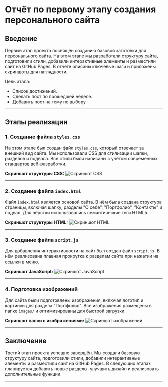 # Отчёт по первому этапу создания персонального сайта

## Введение
Первый этап проекта посвящён созданию базовой заготовки для персонального сайта. На этом этапе мы разработали структуру сайта, подготовили стили, добавили интерактивные элементы и разместили сайт на GitHub Pages. В отчёте описаны ключевые шаги и приложены скриншоты для наглядности.

Цель этапа:
- Список достижений.
- Сделать пост по прошедшей неделе.
- Добавить пост на тему по выбору

---

## Этапы реализации

### 1. Создание файла `styles.css`
На этом этапе был создан файл `styles.css`, который отвечает за внешний вид сайта. Мы использовали CSS для стилизации шапки, разделов и подвала. Все стили были написаны с учётом современных стандартов веб-разработки.

**Скриншот структуры CSS:**
![Скриншот CSS](images/screenshot1.png)

---

### 2. Создание файла `index.html`
Файл `index.html` является основой сайта. В нём была создана структура страницы, включая шапку, разделы "О себе", "Портфолио", "Контакты" и подвал. Для вёрстки использовались семантические теги HTML5.

**Скриншот структуры HTML:**
![Скриншот HTML](images/screenshot2.png)

---

### 3. Создание файла `script.js`
Для добавления интерактивности на сайт был создан файл `script.js`. В нём реализована плавная прокрутка к разделам сайта при нажатии на ссылки в меню.

**Скриншот JavaScript:**
![Скриншот JavaScript](images/screenshot3.png)

---

### 4. Подготовка изображений
Для сайта были подготовлены изображения, включая логотип и картинки для раздела "Портфолио". Все изображения размещены в папке `images/` и оптимизированы для быстрой загрузки.

**Скриншот папки с изображениями:**
![Скриншот изображений](images/screenshot4.png)

---

## Заключение
Третий этап проекта успешно завершён. Мы создали базовую структуру сайта, подготовили стили, добавили интерактивные элементы и разместили сайт на GitHub Pages. В следующих этапах планируется добавить новые разделы, улучшить дизайн и реализовать дополнительные функции.

---
